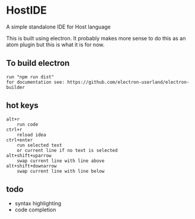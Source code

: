 # HostIDE
A simple standalone IDE for Host language
    
This is built using electron.  It probably makes more sense to do this as an atom plugin but this is what it is for now. 

## To build electron
    run "npm run dist"
    for documentation see: https://github.com/electron-userland/electron-builder

## hot keys
    alt+r
        run code
    ctrl+r
        reload idea
    ctrl+enter
        run selected text 
        or current line if no text is selected
    alt+shift+uparrow
        swap current line with line above
    alt+shift+downarrow
        swap current line with line below
        
## todo
- syntax highlighting 
- code completion